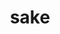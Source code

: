 ---
layout: smileys&emotion
title: sake
emoji: sake
permalink: 🍶.html
image: assets/img/3moji/sake.png
---